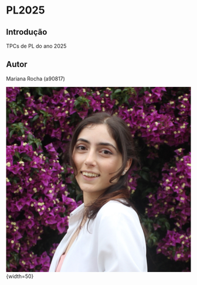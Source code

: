 # PL2025

## Introdução
TPCs de PL do ano 2025

## Autor
Mariana Rocha (a90817)

![A90817 - Mariana](photo.png){width=50}